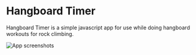 # Hangboard Timer
Hangboard Timer is a simple javascript app for use while doing hangboard
workouts for rock climbing.

![App screenshots](https://raw.githubusercontent.com/mgeraci/auto-hud/master/readme_images/hangboard-time-img.png)
